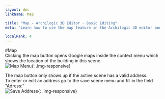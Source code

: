 ```yaml
---
layout: doc
linkName: Map

title: "Map - Archilogic 3D Editor - Basic Editing"
meta: "Learn how to use the map feature in the Archilogic 3D editor and be on your way to mastering the basic 3D editing skills."

localRank: 4
---
```


#Map  
Clicking the map button opens Google maps inside the context menu which shows the location of the building in this scene.  
![Map Menu]({{site.path}}/assets/images/Basic-Map-Menu.jpg){: .img-responsive}

The map button only shows up if the active scene has a valid address.  
To enter or edit an address go to the save scene menu and fill in the field "Adress:"  
![Save Address]({{site.path}}/assets/images/Basic-Map-Address.jpg){: .img-responsive}  
